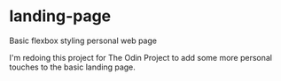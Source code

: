 # landing-page
Basic flexbox styling personal web page

I'm redoing this project for The Odin Project to add some more personal touches to the basic landing page.